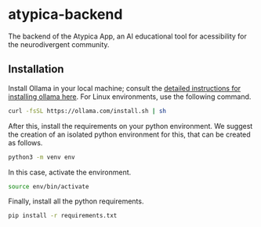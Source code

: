 # atypica-backend
The backend of the Atypica App, an AI educational tool for acessibility for the neurodivergent community.

## Installation
Install Ollama in your local machine; consult the [detailed instructions for installing ollama here](https://ollama.com/download/). For Linux environments, use the following command.

```bash
curl -fsSL https://ollama.com/install.sh | sh
```

After this, install the requirements on your python environment. We suggest the creation of an isolated python environment for this, that can be created as follows.

```bash
python3 -m venv env
```

In this case, activate the environment.

```bash
source env/bin/activate
```

Finally, install all the python requirements.

```bash
pip install -r requirements.txt
```
